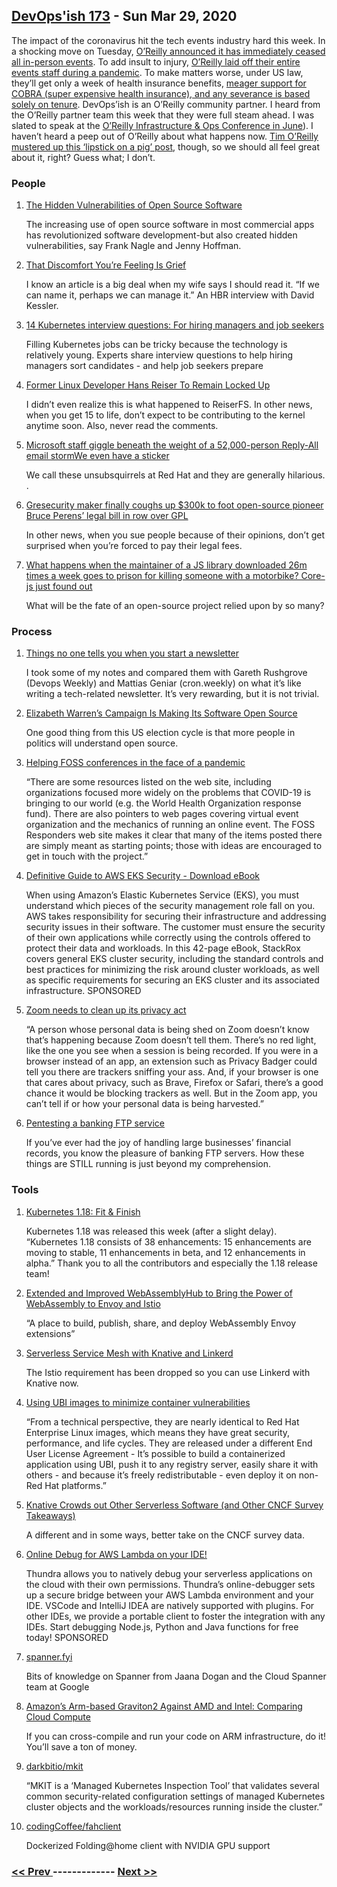 ## [DevOps'ish 173](https://devopsish.com/173) - Sun Mar 29, 2020

The impact of the coronavirus hit the tech events industry hard this week. In a shocking move on Tuesday, <a href="https://www.oreilly.com/conferences/from-laura-baldwin.html">O’Reilly announced it has immediately ceased all in-person events</a>. To add insult to injury, <a href="https://twitter.com/joshsimmons/status/1242596429924728832">O’Reilly laid off their entire events staff during a pandemic</a>. To make matters worse, under US law, they’ll get only a week of health insurance benefits, <a href="https://twitter.com/jhscott/status/1242604187294154752">meager support for COBRA (super expensive health insurance), and any severance is based solely on tenure</a>. DevOps’ish is an O’Reilly community partner. I heard from the O’Reilly partner team this week that they were full steam ahead. I was slated to speak at the <a href="https://conferences.oreilly.com/infrastructure-ops/io-ca/public/schedule/speaker/200908">O’Reilly Infrastructure &amp; Ops Conference in June</a>). I haven’t heard a peep out of O’Reilly about what happens now. <a href="https://www.oreilly.com/about/open-source-matters-more-than-ever.html">Tim O’Reilly mustered up this ‘lipstick on a pig’ post</a>, though, so we should all feel great about it, right? Guess what; I don’t.

### People

1. [The Hidden Vulnerabilities of Open Source Software](https://hbswk.hbs.edu/item/the-hidden-vulnerabilities-of-open-source-software)

    The increasing use of open source software in most commercial apps has revolutionized software development-but also created hidden vulnerabilities, say Frank Nagle and Jenny Hoffman.
1. [That Discomfort You’re Feeling Is Grief](https://hbr.org/2020/03/that-discomfort-youre-feeling-is-grief)

    I know an article is a big deal when my wife says I should read it. “If we can name it, perhaps we can manage it.” An HBR interview with David Kessler.
1. [14 Kubernetes interview questions: For hiring managers and job seekers](https://enterprisersproject.com/article/2020/3/14-kubernetes-interview-questions)

    Filling Kubernetes jobs can be tricky because the technology is relatively young. Experts share interview questions to help hiring managers sort candidates - and help job seekers prepare
1. [Former Linux Developer Hans Reiser To Remain Locked Up](https://www.phoronix.com/scan.php?page=news_item&px=Hans-Reiser-Locked-Up-No-Parole)

    I didn’t even realize this is what happened to ReiserFS. In other news, when you get 15 to life, don’t expect to be contributing to the kernel anytime soon. Also, never read the comments.
1. [Microsoft staff giggle beneath the weight of a 52,000-person Reply-All email stormWe even have a sticker](https://www.theregister.co.uk/2020/03/26/microsoft_reply_all_email_storm_52000/)

    We call these unsubsquirrels at Red Hat and they are generally hilarious. .
1. [Gresecurity maker finally coughs up $300k to foot open-source pioneer Bruce Perens’ legal bill in row over GPL](https://www.theregister.co.uk/2020/03/27/gresecurity_perens_gpl_settlement/)

    In other news, when you sue people because of their opinions, don’t get surprised when you’re forced to pay their legal fees.
1. [What happens when the maintainer of a JS library downloaded 26m times a week goes to prison for killing someone with a motorbike? Core-js just found out](https://www.theregister.co.uk/2020/03/26/corejs_maintainer_jailed_code_release/)

    What will be the fate of an open-source project relied upon by so many?
### Process

1. [Things no one tells you when you start a newsletter](https://chrisshort.net/things-no-one-tells-you-when-you-start-a-newsletter/)

    I took some of my notes and compared them with Gareth Rushgrove (Devops Weekly) and Mattias Geniar (cron.weekly) on what it’s like writing a tech-related newsletter. It’s very rewarding, but it is not trivial.
1. [Elizabeth Warren’s Campaign Is Making Its Software Open Source](https://www.wired.com/story/elizabeth-warren-campaign-open-source-tech/)

    One good thing from this US election cycle is that more people in politics will understand open source.
1. [Helping FOSS conferences in the face of a pandemic](https://lwn.net/SubscriberLink/815913/546f9bedce72c9ed/)

    “There are some resources listed on the web site, including organizations focused more widely on the problems that COVID-19 is bringing to our world (e.g. the World Health Organization response fund). There are also pointers to web pages covering virtual event organization and the mechanics of running an online event. The FOSS Responders web site makes it clear that many of the items posted there are simply meant as starting points; those with ideas are encouraged to get in touch with the project.”
1. [Definitive Guide to AWS EKS Security - Download eBook](https://devopsi.sh/guide-elastic-1c07c)

    When using Amazon’s Elastic Kubernetes Service (EKS), you must understand which pieces of the security management role fall on you. AWS takes responsibility for securing their infrastructure and addressing security issues in their software. The customer must ensure the security of their own applications while correctly using the controls offered to protect their data and workloads. In this 42-page eBook, StackRox covers general EKS cluster security, including the standard controls and best practices for minimizing the risk around cluster workloads, as well as specific requirements for securing an EKS cluster and its associated infrastructure. SPONSORED
1. [Zoom needs to clean up its privacy act](https://blogs.harvard.edu/doc/2020/03/27/zoom/)

    “A person whose personal data is being shed on Zoom doesn’t know that’s happening because Zoom doesn’t tell them. There’s no red light, like the one you see when a session is being recorded. If you were in a browser instead of an app, an extension such as Privacy Badger could tell you there are trackers sniffing your ass. And, if your browser is one that cares about privacy, such as Brave, Firefox or Safari, there’s a good chance it would be blocking trackers as well. But in the Zoom app, you can’t tell if or how your personal data is being harvested.”
1. [Pentesting a banking FTP service](https://blog.lexfo.fr/pentesting-pesit-ftp.html)

    If you’ve ever had the joy of handling large businesses’ financial records, you know the pleasure of banking FTP servers. How these things are STILL running is just beyond my comprehension.
### Tools

1. [Kubernetes 1.18: Fit & Finish](https://kubernetes.io/blog/2020/03/25/kubernetes-1-18-release-announcement/)

    Kubernetes 1.18 was released this week (after a slight delay). “Kubernetes 1.18 consists of 38 enhancements: 15 enhancements are moving to stable, 11 enhancements in beta, and 12 enhancements in alpha.” Thank you to all the contributors and especially the 1.18 release team!
1. [Extended and Improved WebAssemblyHub to Bring the Power of WebAssembly to Envoy and Istio](https://istio.io/blog/2020/wasmhub-istio/)

    “A place to build, publish, share, and deploy WebAssembly Envoy extensions”
1. [Serverless Service Mesh with Knative and Linkerd](https://linkerd.io/2020/03/23/serverless-service-mesh-with-knative-and-linkerd/)

    The Istio requirement has been dropped so you can use Linkerd with Knative now.
1. [Using UBI images to minimize container vulnerabilities](https://snyk.io/blog/ubi-to-minimize-container-vulnerabilities/)

    “From a technical perspective, they are nearly identical to Red Hat Enterprise Linux images, which means they have great security, performance, and life cycles. They are released under a different End User License Agreement - It’s possible to build a containerized application using UBI, push it to any registry server, easily share it with others - and because it’s freely redistributable - even deploy it on non-Red Hat platforms.”
1. [Knative Crowds out Other Serverless Software (and Other CNCF Survey Takeaways)](https://thenewstack.io/knative-crowds-out-other-serverless-software-packages-and-other-cncf-survey-takeaways/)

    A different and in some ways, better take on the CNCF survey data.
1. [Online Debug for AWS Lambda on your IDE!](https://devopsi.sh/aws-lambda-97890)

    Thundra allows you to natively debug your serverless applications on the cloud with their own permissions. Thundra’s online-debugger sets up a secure bridge between your AWS Lambda environment and your IDE. VSCode and IntelliJ IDEA are natively supported with plugins. For other IDEs, we provide a portable client to foster the integration with any IDEs. Start debugging Node.js, Python and Java functions for free today! SPONSORED
1. [spanner.fyi](https://spanner.fyi/)

    Bits of knowledge on Spanner from Jaana Dogan and the Cloud Spanner team at Google
1. [Amazon’s Arm-based Graviton2 Against AMD and Intel: Comparing Cloud Compute](https://www.anandtech.com/show/15578/cloud-clash-amazon-graviton2-arm-against-intel-and-amd)

    If you can cross-compile and run your code on ARM infrastructure, do it! You’ll save a ton of money.
1. [darkbitio/mkit](https://github.com/darkbitio/mkit)

    “MKIT is a ‘Managed Kubernetes Inspection Tool’ that validates several common security-related configuration settings of managed Kubernetes cluster objects and the workloads/resources running inside the cluster.”
1. [codingCoffee/fahclient](https://github.com/codingCoffee/fahclient)

    Dockerized Folding@home client with NVIDIA GPU support

### [ << Prev ](sreweekly-172.md) ------------- [ Next >> ](sreweekly-174.md)